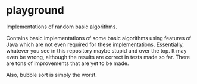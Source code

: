 # playground
Implementations of random basic algorithms. 

Contains basic implementations of some basic algorithms using features of Java which are not even required for these implementations. Essentially, whatever you see in this repository maybe stupid and over the top. It may even be wrong, although the results are correct in tests made so far. There are tons of improvements that are yet to be made.

Also, bubble sort is simply the worst.

